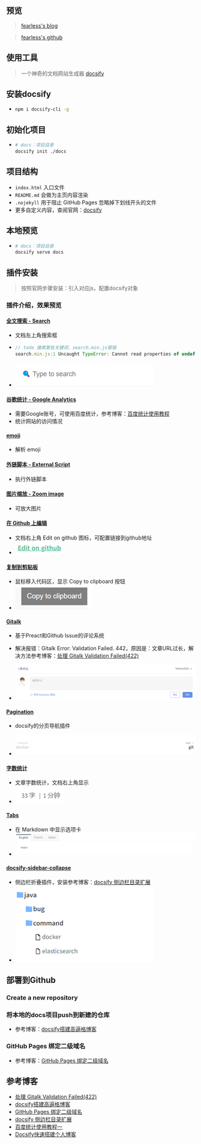 ## 预览

> [fearless's blog](https://blog.fearless233.fun/)

> [fearless's github](https://github.com/fearless2022/blog)

## 使用工具

> 一个神奇的文档网站生成器 [docsify](https://docsify.js.org/#/zh-cn/)

## 安装docsify

* ```bash
  npm i docsify-cli -g
  ```

## 初始化项目

* ```bash
  # docs：项目目录
  docsify init ./docs
  ```

## 项目结构

* `index.html` 入口文件
* `README.md` 会做为主页内容渲染
* `.nojekyll` 用于阻止 GitHub Pages 忽略掉下划线开头的文件
* 更多自定义内容，查阅官网：[docsify](https://docsify.js.org/#/zh-cn/)

## 本地预览

* ```bash
  # docs：项目目录
  docsify serve docs
  ```

## 插件安装

> 按照官网步骤安装：引入对应js，配置docsify对象

### 插件介绍，效果预览

#### [全文搜索 - Search](https://docsify.js.org/#/zh-cn/plugins?id=全文搜索-search)

* 文档左上角搜索框

* ```javascript
  // todo 搜索某些关键词，search.min.js报错
  search.min.js:1 Uncaught TypeError: Cannot read properties of undefined (reading 'substring')
  ```

* ![image-20211213112817714](../file/image/%E4%B8%AA%E4%BA%BA%E5%8D%9A%E5%AE%A2%E6%90%AD%E5%BB%BA/image-20211213112817714.png)

#### [谷歌统计 - Google Analytics](https://docsify.js.org/#/zh-cn/plugins?id=谷歌统计-google-analytics)

* 需要Google账号，可使用百度统计，参考博客：[百度统计使用教程](https://blog.csdn.net/u013791936/article/details/115462785)
* 统计网站的访问情况

#### [emoji](https://docsify.js.org/#/zh-cn/plugins?id=emoji)

* 解析 emoji

#### [外链脚本 - External Script](https://docsify.js.org/#/zh-cn/plugins?id=外链脚本-external-script)

* 执行外链脚本

#### [图片缩放 - Zoom image](https://docsify.js.org/#/zh-cn/plugins?id=图片缩放-zoom-image)

* 可放大图片

#### [在 Github 上编辑](https://docsify.js.org/#/zh-cn/plugins?id=在-github-上编辑)

* 文档右上角 Edit on github 图标，可配置链接到github地址
* ![image-20211213113652837](../file/image/%E4%B8%AA%E4%BA%BA%E5%8D%9A%E5%AE%A2%E6%90%AD%E5%BB%BA/image-20211213113652837.png)

#### [复制到剪贴板](https://docsify.js.org/#/zh-cn/plugins?id=复制到剪贴板)

* 鼠标移入代码区，显示 Copy to clipboard 按钮
* ![image-20211213113826502](../file/image/%E4%B8%AA%E4%BA%BA%E5%8D%9A%E5%AE%A2%E6%90%AD%E5%BB%BA/image-20211213113826502.png)

#### [Gitalk](https://docsify.js.org/#/zh-cn/plugins?id=gitalk)

* 基于Preact和Github Issue的评论系统
* 解决报错：Gitalk Error: Validation Failed. 442，原因是：文章URL过长，解决方法参考博客：[处理 Gitalk Validation Failed(422)](https://www.jianshu.com/p/5c062e7d5921)

* ![image-20211213114042650](../file/image/%E4%B8%AA%E4%BA%BA%E5%8D%9A%E5%AE%A2%E6%90%AD%E5%BB%BA/image-20211213114042650.png)

#### [Pagination](https://docsify.js.org/#/zh-cn/plugins?id=pagination)

* docsify的分页导航插件

* ![image-20211213114147992](../file/image/%E4%B8%AA%E4%BA%BA%E5%8D%9A%E5%AE%A2%E6%90%AD%E5%BB%BA/image-20211213114147992.png)

#### [字数统计](https://docsify.js.org/#/zh-cn/plugins?id=字数统计)

* 文章字数统计，文档右上角显示
* ![image-20211213114219634](../file/image/%E4%B8%AA%E4%BA%BA%E5%8D%9A%E5%AE%A2%E6%90%AD%E5%BB%BA/image-20211213114219634.png)

#### [Tabs](https://docsify.js.org/#/zh-cn/plugins?id=tabs)

* 在 Markdown 中显示选项卡
* ![image-20211213114345661](../file/image/%E4%B8%AA%E4%BA%BA%E5%8D%9A%E5%AE%A2%E6%90%AD%E5%BB%BA/image-20211213114345661.png)

#### [docsify-sidebar-collapse](https://github.com/iPeng6/docsify-sidebar-collapse)

* 侧边栏折叠插件，安装参考博客：[docsify 侧边栏目录扩展](https://www.cnblogs.com/baby123/p/14361402.html)
* ![image-20211213115025647](../file/image/%E4%B8%AA%E4%BA%BA%E5%8D%9A%E5%AE%A2%E6%90%AD%E5%BB%BA/image-20211213115025647.png)

## 部署到Github

### Create a new repository

### 将本地的docs项目push到新建的仓库

* 参考博客：[docsify搭建高逼格博客](https://segmentfault.com/a/1190000038320425)

### GitHub Pages 绑定二级域名

* 参考博客：[GitHub Pages 绑定二级域名](https://www.cnblogs.com/givebest/p/5607472.html)

## 参考博客

* [处理 Gitalk Validation Failed(422)](https://www.jianshu.com/p/5c062e7d5921)
* [docsify搭建高逼格博客](https://segmentfault.com/a/1190000038320425)
* [GitHub Pages 绑定二级域名](https://www.cnblogs.com/givebest/p/5607472.html)
* [docsify 侧边栏目录扩展](https://www.cnblogs.com/baby123/p/14361402.html)
* [百度统计使用教程一](https://blog.csdn.net/u013791936/article/details/115462785)
* [Docsify快速搭建个人博客](https://www.imooc.com/article/287154)
